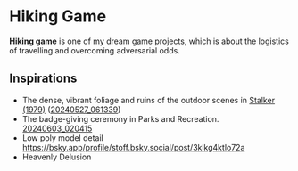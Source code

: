 # Hiking Game

**Hiking game** is one of my dream game projects, which is about the logistics of travelling and overcoming adversarial odds.

## Inspirations

- The dense, vibrant foliage and ruins of the outdoor scenes in [Stalker (1979)](stalker.md) ([20240527_061339](../entries/20240527_061339.md))
- The badge-giving ceremony in Parks and Recreation. [20240603_020415](../entries/20240603_020415.md)
- Low poly model detail https://bsky.app/profile/stoff.bsky.social/post/3klkg4ktlo72a
- Heavenly Delusion